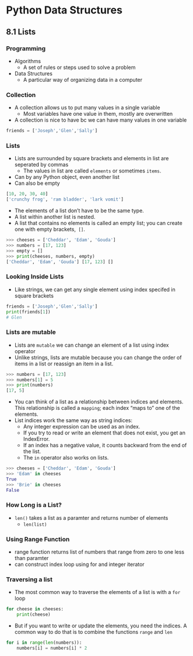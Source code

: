 # Python Data Structures

## 8.1 Lists

### Programming

* Algorithms
  * A set of rules or steps used to solve a problem
* Data Structures
  * A particular way of organizing data in a computer

### Collection

* A collection allows us to put many values in a single variable
  * Most variables have one value in them, mostly are overwritten
* A collection is nice to have bc we can have many values in one variable

```python
friends = ['Joseph','Glen','Sally']
```

### Lists

* Lists are surrounded by square brackets and elements in list are seperated by commas
  * The values in list are called `elements` or sometimes `items`.
* Can by any Python object, even another list
* Can also be empty
```python
[10, 20, 30, 40]
['crunchy frog', 'ram bladder', 'lark vomit']
```
* The elements of a list don’t have to be the same type.
* A list within another list is nested.
* A list that contains no elements is called an empty list; you can create one with empty brackets,` []`.
```python
>>> cheeses = ['Cheddar', 'Edam', 'Gouda']
>>> numbers = [17, 123]
>>> empty = []
>>> print(cheeses, numbers, empty)
['Cheddar', 'Edam', 'Gouda'] [17, 123] []
```

### Looking Inside Lists

* Like strings, we can get any single element using index specifed in square brackets
```python
friends = ['Joseph','Glen','Sally']
print(friends[1])
# Glen
```

### Lists are mutable

* Lists are `mutable` we can change an element of a list using index operator
* Unlike strings, lists are mutable because you can change the order of items in a list or reassign an item in a list.
```python
>>> numbers = [17, 123]
>>> numbers[1] = 5
>>> print(numbers)
[17, 5]
```
* You can think of a list as a relationship between indices and elements. This relationship is called a `mapping`; each index “maps to” one of the elements.
* List indices work the same way as string indices:
  * Any integer expression can be used as an index.
  * If you try to read or write an element that does not exist, you get an IndexError.
  * If an index has a negative value, it counts backward from the end of the list.
  * The `in` operator also works on lists.
```python
>>> cheeses = ['Cheddar', 'Edam', 'Gouda']
>>> 'Edam' in cheeses
True
>>> 'Brie' in cheeses
False
```

### How Long is a List?

* `len()` takes a list as a paramter and returns number of elements
  * `len(list)`

### Using Range Function

* range function returns list of numbers that range from zero to one less than paramter
* can construct index loop using for and integer iterator

### Traversing a list

* The most common way to traverse the elements of a list is with a `for` loop
```python
for cheese in cheeses:
    print(cheese)
```
* But if you want to write or update the elements, you need the indices. A common way to do that is to combine the functions `range` and `len`
```python
for i in range(len(numbers)):
    numbers[i] = numbers[i] * 2
```

